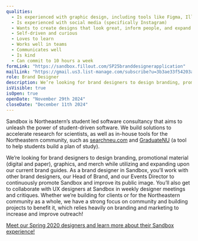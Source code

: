 ```yaml
---
qualities:
  - Is experienced with graphic design, including tools like Figma, Illustrator, etc.
  - Is experienced with social media (specifically Instagram)
  - Wants to create designs that look great, inform people, and expand on brand identity
  - Self-driven and curious
  - Loves to learn
  - Works well in teams
  - Communicates well
  - Is kind
  - Can commit to 10 hours a week
formLink: "https://sandbox.fillout.com/SP25branddesignerapplication"
mailLink: "https://gmail.us3.list-manage.com/subscribe?u=3b3ae33f54203ab7a839ae529&id=c2570dd048"
role: Brand Designer
description: We’re looking for brand designers to design branding, promotional material (digital and paper), graphics, and merch while utilizing and expanding upon our current brand guides. As a brand designer in Sandbox, you’ll work with other brand designers, our Head of Brand, and our Events Director to continuously promote Sandbox and improve its public image.
isVisible: true
isOpen: true
openDate: "November 29th 2024"
closeDate: "December 11th 2024"
---
```


Sandbox is Northeastern’s student led software consultancy that aims to unleash the power of student-driven software. We build solutions to accelerate research for scientists, as well as in-house tools for the Northeastern community, such as [searchneu.com](https://searchneu.com) and [GraduateNU](https://graduatenu.com) (a tool to help students build a plan of study).

We’re looking for brand designers to design branding, promotional material (digital and paper), graphics, and merch while utilizing and expanding upon our current brand guides. As a brand designer in Sandbox, you’ll work with other brand designers, our Head of Brand, and our Events Director to continuously promote Sandbox and improve its public image. You’ll also get to collaborate with UX designers at Sandbox in weekly designer meetings and critiques. Whether we’re building for clients or for the Northeastern community as a whole, we have a strong focus on community and building projects to benefit it, which relies heavily on branding and marketing to increase and improve outreach!

[Meet our Spring 2020 designers and learn more about their Sandbox experience!](https://medium.com/sandboxnu/sandbox-designers-in-their-own-words-127667f6ca6c)
